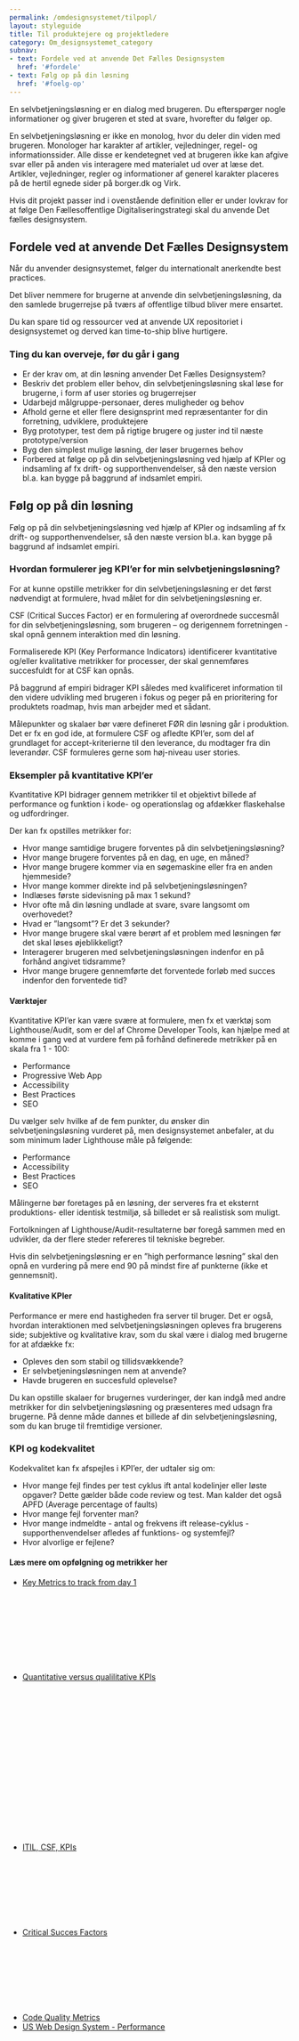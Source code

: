```yaml
---
permalink: /omdesignsystemet/tilpopl/
layout: styleguide
title: Til produktejere og projektledere
category: Om_designsystemet_category
subnav:
- text: Fordele ved at anvende Det Fælles Designsystem
  href: '#fordele'
- text: Følg op på din løsning
  href: '#foelg-op'
---
```

<section>
    <p>En selvbetjeningsløsning er en dialog med brugeren. Du efterspørger nogle informationer og giver brugeren et sted at svare, hvorefter du følger op.</p>
    <p>En selvbetjeningsløsning er ikke en monolog, hvor du deler din viden med brugeren. Monologer har karakter af artikler, vejledninger, regel- og informationssider. Alle disse er kendetegnet ved at brugeren ikke kan afgive svar eller på anden vis interagere med materialet ud over at læse det. Artikler, vejledninger, regler og informationer af generel karakter placeres på de hertil egnede sider på borger.dk og Virk.</p>
    <p>Hvis dit projekt passer ind i ovenstående definition eller er under lovkrav for at følge Den Fællesoffentlige Digitaliseringstrategi skal du anvende Det fælles designsystem.</p>
</section>
<section>
    <h2 id="fordele">Fordele ved at anvende Det Fælles Designsystem</h2>
    <p>Når du anvender designsystemet, følger du internationalt anerkendte best practices.  </p>
    <p>Det bliver nemmere for brugerne at anvende din selvbetjeningsløsning, da den samlede brugerrejse på tværs af offentlige tilbud bliver mere ensartet.</p>
    <p>Du kan spare tid og ressourcer ved at anvende UX repositoriet i designsystemet og derved kan time-to-ship blive hurtigere.</p>
    <h3>Ting du kan overveje, før du går i gang</h3>
    <ul>
        <li>Er der krav om, at din løsning anvender Det Fælles Designsystem?</li>
        <li>Beskriv det problem eller behov, din selvbetjeningsløsning skal løse for brugerne, i form af user stories og brugerrejser</li>
        <li>Udarbejd målgruppe-personaer, deres muligheder og behov </li>
        <li>Afhold gerne et eller flere designsprint med repræsentanter for din forretning, udviklere, produktejere</li>
        <li>Byg prototyper, test dem på rigtige brugere og juster ind til næste prototype/version</li>
        <li>Byg den simplest mulige løsning, der løser brugernes behov</li>
        <li>Forbered at følge op på din selvbetjeningsløsning ved hjælp af KPIer og indsamling af fx drift- og supporthenvendelser, så den næste version bl.a. kan bygge på baggrund af indsamlet empiri. </li>
    </ul>
</section>
<section>
    <h2 id="foelg-op">Følg op på din løsning</h2>
    <p>Følg op på din selvbetjeningsløsning ved hjælp af KPIer og indsamling af fx drift- og supporthenvendelser, så den næste version bl.a. kan bygge på baggrund af indsamlet empiri. </p>
    <h3>Hvordan formulerer jeg KPI’er for min selvbetjeningsløsning?</h3>
    <p>For at kunne opstille metrikker for din selvbetjeningsløsning er det først nødvendigt at formulere, hvad målet for din selvbetjeningsløsning er.</p>
    <p>CSF (Critical Succes Factor)  er en formulering af overordnede succesmål for din selvbetjeningsløsning, som brugeren – og derigennem forretningen - skal opnå gennem interaktion med din løsning. </p>
    <p>Formaliserede KPI (Key Performance Indicators) identificerer kvantitative og/eller kvalitative metrikker for processer, der skal gennemføres succesfuldt for at CSF kan opnås. </p>
    <p>På baggrund af empiri bidrager KPI således med kvalificeret information til den videre udvikling med brugeren i fokus og peger på en prioritering for produktets roadmap, hvis man arbejder med et sådant.</p>
    <p>Målepunkter og skalaer bør være defineret FØR din løsning går i produktion. Det er fx en god ide, at formulere CSF og afledte KPI’er, som del af grundlaget for accept-kriterierne til den leverance, du modtager fra din leverandør. CSF formuleres gerne som høj-niveau user stories.</p>
    <h3>Eksempler på kvantitative KPI’er </h3>
    <p>Kvantitative KPI bidrager gennem metrikker til et objektivt billede af performance og funktion i kode- og operationslag og afdækker flaskehalse og udfordringer. </p>
    <p>Der kan fx opstilles metrikker for:</p>
    <ul>
        <li>Hvor mange samtidige brugere forventes på din selvbetjeningsløsning? </li>
        <li>Hvor mange brugere forventes på en dag, en uge, en måned?</li>
        <li>Hvor mange brugere kommer via en søgemaskine eller fra en anden hjemmeside?</li>
        <li>Hvor mange kommer direkte ind på selvbetjeningsløsningen? </li>
        <li>Indlæses første sidevisning på max 1 sekund?</li>
        <li>Hvor ofte må din løsning undlade at svare, svare langsomt om overhovedet? </li>
        <li>Hvad er ”langsomt”? Er det 3 sekunder? </li>
        <li>Hvor mange brugere skal være berørt af et problem med løsningen før det skal løses øjeblikkeligt?</li>
        <li>Interagerer brugeren med selvbetjeningsløsningen indenfor en på forhånd angivet tidsramme?</li>
        <li>Hvor mange brugere gennemførte det forventede forløb med succes  indenfor den forventede tid?</li>
    </ul>
    <h4>Værktøjer</h4>
    <p>Kvantitative KPI’er kan være svære at formulere, men fx et værktøj som Lighthouse/Audit, som er del af Chrome Developer Tools, kan hjælpe med at komme i gang ved at vurdere fem på forhånd definerede metrikker på en skala fra 1 - 100:</p>
    <ul>
        <li>Performance</li>
        <li>Progressive Web App</li>
        <li>Accessibility</li>
        <li>Best Practices</li>
        <li>SEO</li>
    </ul>
    <p>Du vælger selv hvilke af de fem punkter, du ønsker din selvbetjeningsløsning vurderet på, men designsystemet anbefaler, at du som minimum lader Lighthouse måle på følgende:</p>
    <ul>
        <li>Performance </li>
        <li>Accessibility</li>
        <li>Best Practices</li>
        <li>SEO</li>
    </ul>
    <p>Målingerne bør foretages på en løsning, der serveres fra et eksternt produktions- eller identisk testmiljø, så billedet er så realistisk som muligt.</p>
    <p>Fortolkningen af Lighthouse/Audit-resultaterne bør foregå sammen med en udvikler, da der flere steder refereres til tekniske begreber.</p>
    <p>Hvis din selvbetjeningsløsning er en  ”high performance løsning” skal den opnå en vurdering på mere end 90 på mindst fire af punkterne (ikke et gennemsnit).</p>
    <h4>Kvalitative KPIer</h4>
    <p>Performance er mere end hastigheden fra server til bruger. Det er også, hvordan interaktionen med selvbetjeningsløsningen opleves fra brugerens side; subjektive og kvalitative krav, som du skal være i dialog med brugerne for at afdække fx:</p>
    <ul>
        <li>Opleves den som stabil og tillidsvækkende?</li>
        <li>Er selvbetjeningsløsningen nem at anvende? </li>
        <li>Havde brugeren en succesfuld oplevelse?</li>
    </ul>
    <p>Du kan opstille skalaer for brugernes vurderinger, der kan indgå med andre metrikker for din selvbetjeningsløsning og præsenteres med udsagn fra brugerne. På denne måde dannes et billede af din selvbetjeningsløsning, som du kan bruge til fremtidige versioner.</p>
    <h3>KPI og kodekvalitet </h3>
    <p>Kodekvalitet kan fx afspejles i KPI’er, der udtaler sig om:</p>
    <ul>
        <li>Hvor mange fejl findes per test cyklus ift antal kodelinjer eller løste opgaver? Dette gælder både code review og test. Man kalder det også APFD (Average percentage of faults)</li>
        <li>Hvor mange fejl forventer man?</li>
        <li>Hvor mange indmeldte - antal og frekvens ift release-cyklus - supporthenvendelser afledes af funktions- og systemfejl?</li>
        <li>Hvor alvorlige er fejlene?</li>
    </ul>
    <h4>Læs mere om opfølgning og metrikker her</h4>
    <ul class="unstyled-list">
        <li><a href="https://www.smartbugmedia.com/blog/website-redesign-projects-key-metrics-to-track-from-day-1">Key Metrics to track from day 1<svg class="icon-svg"><use xlink:href="#open-in-new"></use></svg></a></li>
        <li><a href="https://www.staceybarr.com/measure-up/quantitative-versus-qualitative-kpis/">Quantitative versus qualilitative KPIs<svg class="icon-svg"><use xlink:href="#open-in-new"></use></svg></a></li>
        <li><a href="https://www.simplilearn.com/itil-csf-kpis-article">ITIL, CSF, KPIs<svg class="icon-svg"><use xlink:href="#open-in-new"></use></svg></a></li>
        <li><a href="https://simplicable.com/new/critical-success-factors">Critical Succes Factors<svg class="icon-svg"><use xlink:href="#open-in-new"></use></svg></a></li>
        <li><a href="https://airbrake.io/blog/metrics/code-quality-metrics-management">Code Quality Metrics<svg class="icon-svg"><use xlink:href="#open-in-new"></use></svg></a></li>
        <li><a href="https://designsystem.digital.gov/performance/">US Web Design System - Performance<svg class="icon-svg"><use xlink:href="#open-in-new"></use></svg></a></li>
    </ul>
</section>